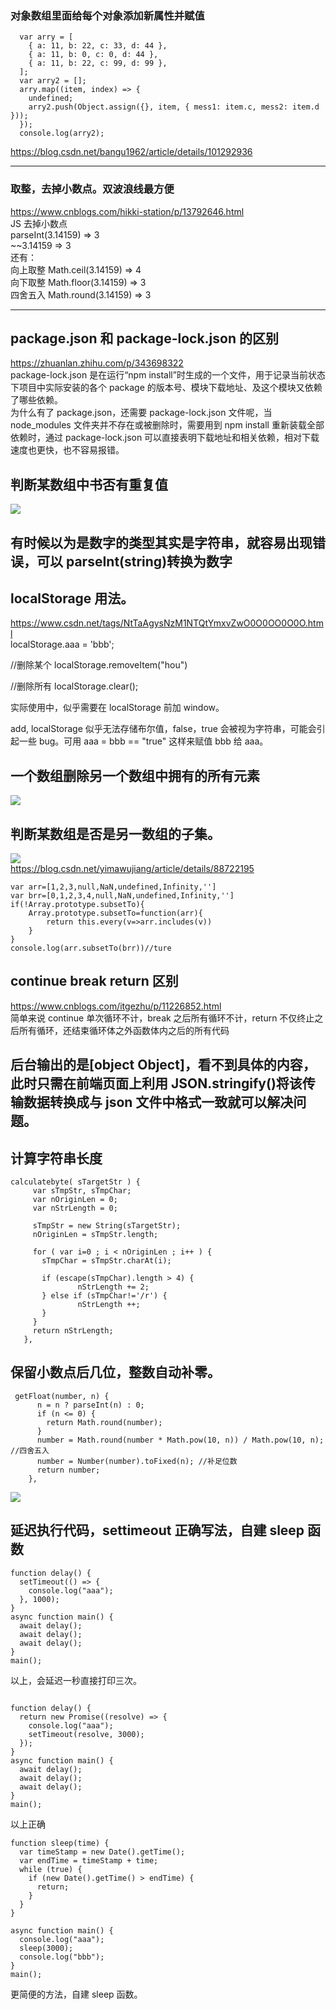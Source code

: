 ### 对象数组里面给每个对象添加新属性并赋值

```
  var arry = [
    { a: 11, b: 22, c: 33, d: 44 },
    { a: 11, b: 0, c: 0, d: 44 },
    { a: 11, b: 22, c: 99, d: 99 },
  ];
  var arry2 = [];
  arry.map((item, index) => {
    undefined;
    arry2.push(Object.assign({}, item, { mess1: item.c, mess2: item.d }));
  });
  console.log(arry2);
```

https://blog.csdn.net/bangu1962/article/details/101292936

---

### 取整，去掉小数点。双波浪线最方便

https://www.cnblogs.com/hikki-station/p/13792646.html  
JS 去掉小数点  
parseInt(3.14159) => 3  
~~3.14159 => 3  
还有：  
向上取整 Math.ceil(3.14159) => 4  
向下取整 Math.floor(3.14159) => 3  
四舍五入 Math.round(3.14159) => 3

---

## package.json 和 package-lock.json 的区别

https://zhuanlan.zhihu.com/p/343698322  
package-lock.json 是在运行“npm install”时生成的一个文件，用于记录当前状态下项目中实际安装的各个 package 的版本号、模块下载地址、及这个模块又依赖了哪些依赖。  
为什么有了 package.json，还需要 package-lock.json 文件呢，当 node_modules 文件夹并不存在或被删除时，需要用到 npm install 重新装载全部依赖时，通过 package-lock.json 可以直接表明下载地址和相关依赖，相对下载速度也更快，也不容易报错。

## 判断某数组中书否有重复值

![](./img/2022-05-08-19-16-38.png)

## 有时候以为是数字的类型其实是字符串，就容易出现错误，可以 parseInt(string)转换为数字

## localStorage 用法。

https://www.csdn.net/tags/NtTaAgysNzM1NTQtYmxvZwO0O0OO0O0O.html  
localStorage.aaa = 'bbb';

//删除某个
localStorage.removeItem("hou")

//删除所有
localStorage.clear();

实际使用中，似乎需要在 localStorage 前加 window。

add, localStorage 似乎无法存储布尔值，false，true 会被视为字符串，可能会引起一些 bug。可用 aaa = bbb == "true" 这样来赋值 bbb 给 aaa。

## 一个数组删除另一个数组中拥有的所有元素

![](./img/2022-05-18-14-06-56.png)

## 判断某数组是否是另一数组的子集。

![](./img/2022-05-18-18-02-28.png)  
https://blog.csdn.net/yimawujiang/article/details/88722195

```
var arr=[1,2,3,null,NaN,undefined,Infinity,'']
var brr=[0,1,2,3,4,null,NaN,undefined,Infinity,'']
if(!Array.prototype.subsetTo){
	Array.prototype.subsetTo=function(arr){
		return this.every(v=>arr.includes(v))
	}
}
console.log(arr.subsetTo(brr))//ture
```

## continue break return 区别

https://www.cnblogs.com/itgezhu/p/11226852.html  
简单来说 continue 单次循环不计，break 之后所有循环不计，return 不仅终止之后所有循环，还结束循环体之外函数体内之后的所有代码

## 后台输出的是[object Object]，看不到具体的内容，此时只需在前端页面上利用 JSON.stringify()将该传输数据转换成与 json 文件中格式一致就可以解决问题。

## 计算字符串长度

```
calculatebyte( sTargetStr ) {
     var sTmpStr, sTmpChar;
     var nOriginLen = 0;
     var nStrLength = 0;

     sTmpStr = new String(sTargetStr);
     nOriginLen = sTmpStr.length;

     for ( var i=0 ; i < nOriginLen ; i++ ) {
       sTmpChar = sTmpStr.charAt(i);

       if (escape(sTmpChar).length > 4) {
               nStrLength += 2;
       } else if (sTmpChar!='/r') {
               nStrLength ++;
       }
     }
     return nStrLength;
   },

```

## 保留小数点后几位，整数自动补零。

```
 getFloat(number, n) {
      n = n ? parseInt(n) : 0;
      if (n <= 0) {
        return Math.round(number);
      }
      number = Math.round(number * Math.pow(10, n)) / Math.pow(10, n); //四舍五入
      number = Number(number).toFixed(n); //补足位数
      return number;
    },
```

![](./img/2022-06-07-09-28-24.png)

## 延迟执行代码，settimeout 正确写法，自建 sleep 函数

```
function delay() {
  setTimeout(() => {
    console.log("aaa");
  }, 1000);
}
async function main() {
  await delay();
  await delay();
  await delay();
}
main();

```

以上，会延迟一秒直接打印三次。

```

function delay() {
  return new Promise((resolve) => {
    console.log("aaa");
    setTimeout(resolve, 3000);
  });
}
async function main() {
  await delay();
  await delay();
  await delay();
}
main();

```

以上正确

```
function sleep(time) {
  var timeStamp = new Date().getTime();
  var endTime = timeStamp + time;
  while (true) {
    if (new Date().getTime() > endTime) {
      return;
    }
  }
}

async function main() {
  console.log("aaa");
  sleep(3000);
  console.log("bbb");
}
main();
```

更简便的方法，自建 sleep 函数。
